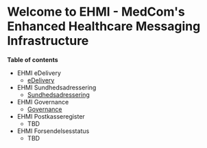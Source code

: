 # Welcome to EHMI - MedCom's Enhanced Healthcare Messaging Infrastructure

**Table of contents**

- EHMI eDelivery
  - [eDelivery](/assets/documents/eDelivery/index.md)
- EHMI Sundhedsadressering
  - [Sundhedsadressering](/assets/documents/eDelivery/index.md)
- EHMI Governance
  - [Governance](/assets/documents/Governance/index.md)
- EHMI Postkasseregister
  - TBD
- EHMI Forsendelsesstatus
  - TBD
